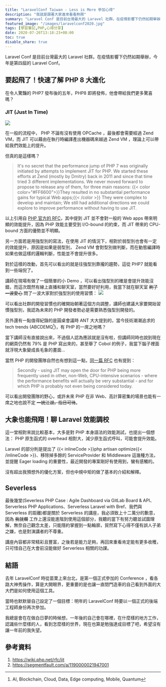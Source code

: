 ```yaml
---
title: "LaravelConf Taiwan - Less is More 參加心得"
description: "我就是跟著大家進來看看熱鬧"
summary: "Laravel Conf 是目前台灣最大的 Laravel 社群。在疫情影響下仍然如期舉辦，今年是第四屆的 Laravel Conf。"
featured_image: "/images/laravelconf2020.jpg"
tags: [學習筆記,PHP,心得分享]
date: 2020-07-26T13:18:23+08:00
toc: true
disable_share: true
---
```

Laravel Conf 是目前台灣最大的 Laravel 社群。在疫情影響下仍然如期舉辦，今年是第四屆的 Laravel Conf。

## 要起飛了！快速了解 PHP 8 大進化
在令人驚豔的 PHP7 發布後的五年，PHP8 即將發佈，他會帶給我們更多驚喜嗎？

### JIT (Just In Time)
![](https://i.imgur.com/6fPiJxS.jpg)

在一般的流程中， PHP 不論有沒有使用 OPCache ，最後都會需要經過 Zend VM，而 JIT 可以藉由在執行時編譯產出機器碼來越過 Zend VM ，理論上可以帶給我們效能上的提升。

但真的是這樣嗎？

> It's no secret that the performance jump of PHP 7 was originally initiated by attempts to implement JIT for PHP. We started these efforts at Zend (mostly by Dmitry) back in 2011 and since that time tried 3 different implementations. We never moved forward to propose to release any of them, for three main reasons: {{< color color="#FF6600">}}They resulted in no substantial performance gains for typical Web apps;{{< /color >}} They were complex to develop and maintain; We still had additional directions we could explore to improve performance without having to use JIT.

以上引用自 [PHP 官方的 RFC](https://wiki.php.net/rfc/jit)，其中提到 JIT 並不會對一般的 Web apps 帶來明顯的效能提升，因為 PHP 效能主要受到 I/O-bound 的約束，而 JIT 帶來的 CPU-bound 方面的優勢並不明顯。

另一方面若是用強型別的寫法，在使用 JIT 的情況下，相對於弱型別也會有一定的效能提升，原因是如果是弱型別， Zend VM 會對型別做判斷，而在動態編譯時如果也做這樣的邏輯判斷，性能並不會提升很多。


對於這樣的改動，首先可以看出的就是往強型別靠攏的趨勢，這從 PHP7 就能看到一些端倪了。

講師在現場有做了一個簡單的小 Demo ，可以看出強型別的確是會提升效能沒錯，而這次既然有線上直播和聊天室，當然要好好利用，我當下就在聊天室 ~~刷了一波愛心~~ 問了一波大家對於強型別的使用習慣：
![](https://i.imgur.com/KB0W5dv.png)

可以看出社群的開發習慣也的確開始朝著這個方向調整，講師也建議大家要開始習慣強型別，我認為未來的 PHP 開發者勢必是需要熟悉強型別開發的。

另外還有一點值得紀錄的是圓桌會議時 ANT 大大提到的，當今技術潮潮追求的 tech trends (ABCDEMQ[^1])，有 PHP 的一席之地嗎？

當下講師沒有直接說出來，不過個人認為應該就是沒有啦，但講師同時也說到現在的網頁仍然有 79% 是 PHP 寫出來的，甚至舉了 Cobol 的例子，我當下腦子裡面就浮現大象變成長毛象的畫面...

當然 PHP 的開發團隊自然也有想到這一點，[同一篇 RFC](https://wiki.php.net/rfc/jit) 也有提到：

> Secondly - using JIT may open the door for PHP being more frequently used in other, non-Web, CPU-intensive scenarios - where the performance benefits will actually be very substantial - and for which PHP is probably not even being considered today.

可以看出開發團隊的野心，或許未來 PHP 在非 Web、高計算密集的場景也能有一席之地也說不定 ~~一統江湖，指日可待~~。


## 大象也能飛翔！聊 Laravel 效能調校
這一堂相對來說比較基本，大多是對 PHP 本身語法的效能測試，也提出一個想法： PHP 原生函式的 overhead 相對大，減少原生函式呼叫，可能會提升效能。

Laravel 的部分則是提出了 {{< inlineCode >}}php artisan optimize{{< /inlineCode >}}、移除掉多餘的 ServiceProvider 和 Middleware 這幾種方法，並提醒 Eager loading 的重要性，最近開發的專案剛好有使用到，蠻有感觸的。

沒有超出我預想外的優化方案，但也中規中矩的做了基本的介紹和解釋。

## Severless

最後幾堂(Severless PHP Case : Agile Dashboard via GitLab Board & API、Serverless PHP Applications、Serverless Laravel with Bref、我們與 Serverless 的距離)都是關於 Serverless 的講座，我必須致上十二萬分的歉意，因為 ~~我就爛~~ 工作上還沒能進階到使用這個部分，我聽的當下有努力聽並試圖理解，無奈自己觀念太差，只能隱約掌握到一點輪廓，貿然寫下心得不僅有誤人子弟之嫌，也是對演講者的不尊重。

講座內容都非常精彩且豐富，之後若是能力足夠，再回來重看肯定能有更多收穫，只可惜自己在大會前沒能做好 Serverless 相關的功課。

## 結語
去年 LaravelConf 時從苗栗上來台北，是第一個正式參加的 Conference ，看各路大神秀操作，算是大開眼界，更重要的是也讓一直閉門造車的自己看到外面的大大們是如何使用這個工具。

當時也默默替自己設定了一個目標：明年的 LaravelConf 時要以一個正式的後端工程師身份再次參加。

我總是會在在做白日夢的時候想，一年後的自己會在哪裡，在什麼樣的地方工作，認識些什麼樣的人，看到怎麼樣的世界，現在也算是勉強達成目標了吧，希望沒有讓一年前的我失望。

參考資料
---
1. https://wiki.php.net/rfc/jit
2. https://segmentfault.com/a/1190000021947001

[^1]:AI, Blockchain, Cloud, Data, Edge computing, Mobile, Quantum

